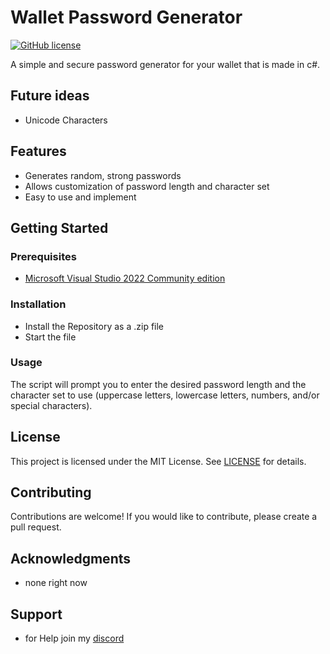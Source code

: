 # Wallet Password Generator

[![GitHub license](https://img.shields.io/badge/license-MIT-blue.svg)](https://github.com/blxdes00/Wallet-Password-Gen/blob/master/LICENSE)

A simple and secure password generator for your wallet that is made in c#.

## Future ideas

- Unicode Characters

## Features

- Generates random, strong passwords
- Allows customization of password length and character set
- Easy to use and implement

## Getting Started

### Prerequisites

- [Microsoft Visual Studio 2022 Community edition](https://visualstudio.microsoft.com/de/vs/community/)

### Installation

- Install the Repository as a .zip file
- Start the file


### Usage

The script will prompt you to enter the desired password length and the character set to use (uppercase letters, lowercase letters, numbers, and/or special characters).

## License

This project is licensed under the MIT License. See [LICENSE](https://github.com/blxdes00/Wallet-Password-Gen/blob/master/LICENSE) for details.

## Contributing

Contributions are welcome! If you would like to contribute, please create a pull request.

## Acknowledgments

- none right now

## Support

- for Help join my [discord](https://discord.gg/EfeqhFwpE3)
